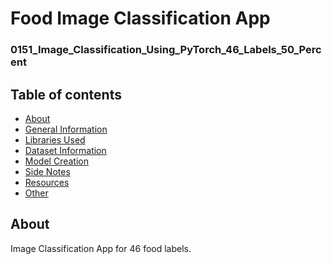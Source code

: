 # Food Image Classification App
### 0151_Image_Classification_Using_PyTorch_46_Labels_50_Percent

## Table of contents
* [About](#about)
* [General Information](#general-information)
* [Libraries Used](#libraries-used)
* [Dataset Information](#dataset-information)
* [Model Creation](#model-creation)
* [Side Notes](#side-notes)
* [Resources](#resources)
* [Other](#other)


## About
Image Classification App for 46 food labels.

<br>

